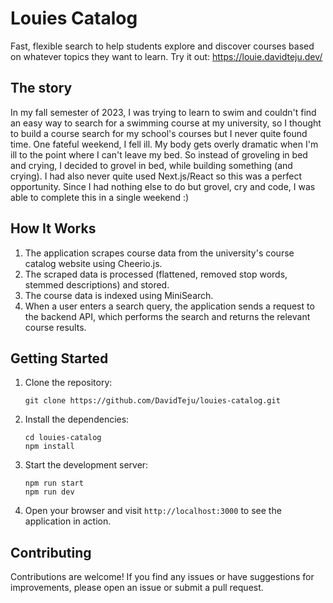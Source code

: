 # Louies Catalog
Fast, flexible search to help students explore and discover courses based on whatever topics they want to learn. Try it out: https://louie.davidteju.dev/

## The story
In my fall semester of 2023, I was trying to learn to swim and couldn't find an easy way to search for a swimming course at my university, so I thought to build a course search for my school's courses but I never quite found time. One fateful weekend, I fell ill. My body gets overly dramatic when I'm ill to the point where I can't leave my bed. So instead of groveling in bed and crying, I decided to grovel in bed, while building something (and crying). I had also never quite used Next.js/React so this was a perfect opportunity. Since I had nothing else to do but grovel, cry and code, I was able to complete this in a single weekend :)

## How It Works
1. The application scrapes course data from the university's course catalog website using Cheerio.js.
2. The scraped data is processed (flattened, removed stop words, stemmed descriptions) and stored.
3. The course data is indexed using MiniSearch.
5. When a user enters a search query, the application sends a request to the backend API, which performs the search and returns the relevant course results.

## Getting Started
1. Clone the repository:
   ```
   git clone https://github.com/DavidTeju/louies-catalog.git
   ```
2. Install the dependencies:
   ```
   cd louies-catalog
   npm install
   ```
3. Start the development server:
   ```
   npm run start
   npm run dev
   ```
4. Open your browser and visit `http://localhost:3000` to see the application in action.

## Contributing
Contributions are welcome! If you find any issues or have suggestions for improvements, please open an issue or submit a pull request.
